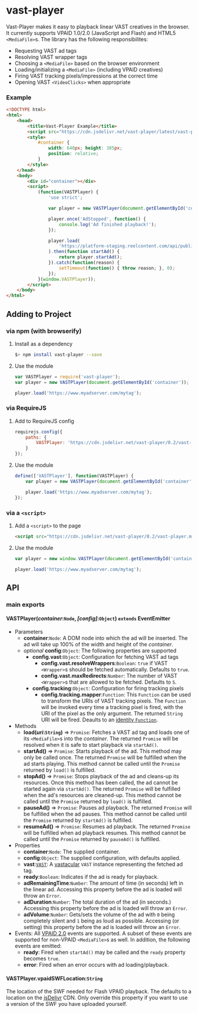 vast-player
===========

Vast-Player makes it easy to playback linear VAST creatives in the browser. It currently supports VPAID 1.0/2.0 (JavaScript and Flash) and HTML5 `<MediaFile>`s. The library has the following responsibilites:

* Requesting VAST ad tags
* Resolving VAST wrapper tags
* Choosing a `<MediaFile>` based on the browser environment
* Loading/initializing a `<MediaFile>` (including VPAID creatives)
* Firing VAST tracking pixels/impressions at the correct time
* Opening VAST `<VideoClicks>` when appropriate

### Example
```html
<!DOCTYPE html>
<html>
    <head>
        <title>Vast-Player Example</title>
        <script src="https://cdn.jsdelivr.net/vast-player/latest/vast-player.min.js"></script>
        <style>
            #container {
                width: 640px; height: 385px;
                position: relative;
            }
        </style>
    </head>
    <body>
        <div id="container"></div>
        <script>
            (function(VASTPlayer) {
                'use strict';

                var player = new VASTPlayer(document.getElementById('container'));

                player.once('AdStopped', function() {
                    console.log('Ad finished playback!');
                });

                player.load(
                    'https://platform-staging.reelcontent.com/api/public/vast/2.0/tag?campaign=cam-e951792a909f17'
                ).then(function startAd() {
                    return player.startAd();
                }).catch(function(reason) {
                    setTimeout(function() { throw reason; }, 0);
                });
            }(window.VASTPlayer));
        </script>
    </body>
</html>
```

Adding to Project
-----------------
### via npm (with browserify)

1. Install as a dependency

    ```bash
    $> npm install vast-player --save
    ```

2. Use the module

    ```javascript
    var VASTPlayer = require('vast-player');
    var player = new VASTPlayer(document.getElementById('container'));

    player.load('https://www.myadserver.com/mytag');
    ```

### via RequireJS

1. Add to RequireJS config

    ```javascript
    requirejs.config({
        paths: {
            VASTPlayer: 'https://cdn.jsdelivr.net/vast-player/0.2/vast-player.min.js'
        }
    });
    ```

2. Use the module

    ```javascript
    define(['VASTPlayer'], function(VASTPlayer) {
        var player = new VASTPlayer(document.getElementById('container'));

        player.load('https://www.myadserver.com/mytag');
    });
    ```

### via a `<script>`

1. Add a `<script>` to the page

    ```html
    <script src="https://cdn.jsdelivr.net/vast-player/0.2/vast-player.min.js"></script>
    ```

2. Use the module

    ```javascript
    var player = new window.VASTPlayer(document.getElementById('container'));

    player.load('https://www.myadserver.com/mytag');
    ```

API
----

### main exports
#### VASTPlayer(*container*:`Node`, *[config]*:`Object`) `extends` EventEmitter
* Parameters
    * **container**:`Node`: A DOM node into which the ad will be inserted. The ad will take up 100% of the width and height of the *container*.
    * *optional* **config**:`Object`: The following properties are supported
        * **config.vast**:`Object`: Configuration for fetching VAST ad tags
            * **config.vast.resolveWrappers**:`Boolean`: `true` if VAST `<Wrapper>`s should be fetched automatically. Defaults to `true`.
            * **config.vast.maxRedirects**:`Number`: The number of VAST `<Wrapper>`s that are allowed to be fetched. Defaults to `5`.
        * **config.tracking**:`Object`: Configuration for firing tracking pixels
            * **config.tracking.mapper**:`Function`: This `Function` can be used to transform the URIs of VAST tracking pixels. The `Function` will be invoked every time a tracking pixel is fired, with the URI of the pixel as the only argument. The returned `String` URI will be fired. Deaults to an [identity `Function`](https://en.wikipedia.org/wiki/Identity_function).
* Methods
    * **load(*uri*:`String`)** => `Promise`: Fetches a VAST ad tag and loads one of its `<MediaFile>`s into the *container*. The returned `Promise` will be resolved when it is safe to start playback via `startAd()`.
    * **startAd()** => `Promise`: Starts playback of the ad. This method may only be called once. The returned `Promise` will be fulfilled when the ad starts playing. This method cannot be called until the `Promise` returned by `load()` is fulfilled.
    * **stopAd()** => `Promise`: Stops playback of the ad and cleans-up its resources. Once this method has been called, the ad cannot be started again via `startAd()`. The returned `Promise` will be fulfilled when the ad's resources are cleaned-up. This method cannot be called until the `Promise` returned by `load()` is fulfilled.
    * **pauseAd()** => `Promise`: Pauses ad playback. The returned `Promise` will be fulfilled when the ad pauses. This method cannot be called until the `Promise` returned by `startAd()` is fulfilled.
    * **resumeAd()** => `Promise`: Resumes ad playback. The returned `Promise` will be fulfilled when ad playback resumes. This method cannot be called until the `Promise` returned by `pauseAd()` is fulfilled.
* Properties
    * **container**:`Node`: The supplied container.
    * **config**:`Object`: The supplied configuration, with defaults applied.
    * **vast**:[`VAST`](https://www.npmjs.com/package/vastacular#vastjson): A [vastacular](https://www.npmjs.com/package/vastacular) `VAST` instance representing the fetched ad tag.
    * **ready**:`Boolean`: Indicates if the ad is ready for playback.
    * **adRemainingTime**:`Number`: The amount of time (in seconds) left in the linear ad. Accessing this property before the ad is loaded will throw an `Error`.
    * **adDuration**:`Number`: The total duration of the ad (in seconds.) Accessing this property before the ad is loaded will throw an `Error`.
    * **adVolume**:`Number`: Gets/sets the volume of the ad with `0` being completely silent and `1` being as loud as possible. Accessing (or setting) this property before the ad is loaded will throw an `Error`.
* Events: All [VPAID 2.0](http://www.iab.com/guidelines/digital-video-player-ad-interface-definition-vpaid-2-0/) events are supported. A subset of these events are supported for non-VPAID `<MediaFile>`s as well. In addition, the following events are emitted:
    * **ready**: Fired when `startAd()` may be called and the `ready` property becomes `true`.
    * **error**: Fired when an error occurs with ad loading/playback.

#### VASTPlayer.vpaidSWFLocation:`String`
The location of the SWF needed for Flash VPAID playback. The defaults to a location on the [jsDelivr](https://www.jsdelivr.com/) CDN. Only override this property if you want to use a version of the SWF you have uploaded yourself.
